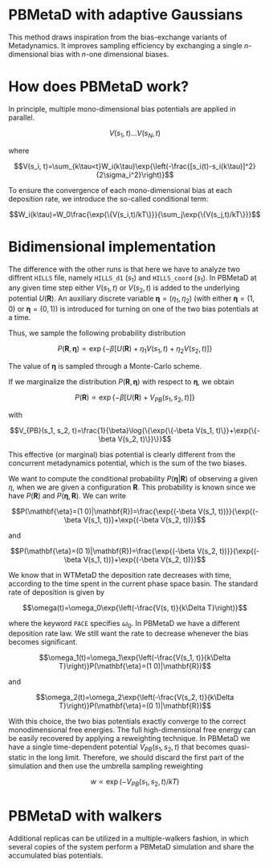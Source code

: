 
# PBMetaD with adaptive Gaussians

This method draws inspiration from the bias-exchange variants of Metadynamics. It improves sampling efficiency by exchanging a single $n$-dimensional bias with $n$-one dimensional biases.

# How does PBMetaD work?
In principle, multiple mono-dimensional bias potentials are applied in parallel.

$$V(s_1, t)...V(s_N, t)$$

where

$$V(s_i, t)=\sum_{k\tau<t}W_i(k\tau)\exp{\left(-\frac{[s_i(t)-s_i(k\tau)]^2}{2\sigma_i^2}\right)}$$

To ensure the convergence of each mono-dimensional bias at each deposition rate, we introduce the so-called conditional term: 

$$W_i(k\tau)=W_0\frac{\exp{\{V(s_i,t)/kT\}}}{\sum_j\exp{\{V(s_j,t)/kT\}}}$$


# Bidimensional implementation
The difference with the other runs is that here we have to analyze two diffrent `HILLS` file, namely `HILLS_d1` ($s_1$) and `HILLS_coord` ($s_1$). In PBMetaD at any given time step either $V(s_1,t)$ or $V(s_2,t)$ is added to the underlying potential $U(\mathbf{R})$. An auxiliary discrete variable $\mathbf{\eta}=(\eta_1, \eta_2)$ (with either $\mathbf{\eta}=(1, 0)$ or $\mathbf{\eta}=(0, 1)$) is introduced for turning on one of the two bias potentials at a time. 

Thus, we sample the following probability distribution

$$P(\mathbf{R}, \mathbf{\eta})\propto \exp{\{-\beta [U(\mathbf{R})+ \eta_1 V(s_1, t)+\eta_2 V(s_2, t)]\}}$$

The value of $\mathbf{\eta}$ is sampled through a Monte-Carlo scheme. 

If we marginalize the distribution $P(\mathbf{R}, \mathbf{\eta})$ with respect to $\mathbf{\eta}$, we obtain 

$$P(\mathbf{R})\propto \exp{\{-\beta[U(\mathbf{R})+ V_{PB}(s_1, s_2, t)]\}}$$

with 

$$V_{PB}(s_1, s_2, t)=\frac{1}{\beta}\log{\{\exp{\{-\beta V(s_1, t)\}}+\exp{\{-\beta V(s_2, t)\}}\}}$$

This effective (or marginal) bias potential is clearly different from the concurrent metadynamics potential, which is the sum of the two biases. 

We want to compute the conditional probability $P(\mathbf{\eta}|\mathbf{R})$ of observing a given $\eta$, when we are given a configuration $\mathbf{R}$. This probability is known since we have $P(\mathbf{R})$ and $P(\mathbf{\eta}, \mathbf{R})$. We can write 

$$P(\mathbf{\eta}=(1 0)|\mathbf{R})=\frac{\exp{(-\beta V(s_1, t))}}{\exp{(-\beta V(s_1, t))}+\exp{(-\beta V(s_2, t))}}$$

and 

$$P(\mathbf{\eta}=(0 1)|\mathbf{R})=\frac{\exp{(-\beta V(s_2, t))}}{\exp{(-\beta V(s_1, t))}+\exp{(-\beta V(s_2, t))}}$$

We know that in WTMetaD the deposition rate decreases with time, according to the time spent in the current phase space basin. The standard rate of deposition is given by 

$$\omega(t)=\omega_0\exp{\left(-\frac{V(s, t)}{k\Delta T}\right)}$$

where the keyword `PACE` specifies $\omega_0$. In PBMetaD we have a different deposition rate law. We still want the rate to decrease whenever the bias becomes significant. 

$$\omega_1(t)=\omega_1\exp{\left(-\frac{V(s_1, t)}{k\Delta T}\right)}P(\mathbf{\eta}=(1 0)|\mathbf{R})$$

and 

$$\omega_2(t)=\omega_2\exp{\left(-\frac{V(s_2, t)}{k\Delta T}\right)}P(\mathbf{\eta}=(0 1)|\mathbf{R})$$

With this choice, the two bias potentials exactly converge to the correct monodimensional free energies. The full high-dimensional free energy can be easily recovered by applying a reweighting technique. In PBMetaD we have a single time-dependent potential $V_{PB}(s_1, s_2, t)$ that becomes quasi-static in the long limit. Therefore, we should discard the first part of the simulation and then use the umbrella sampling reweighting 

$$w\propto \exp{(-V_{PB}(s_1, s_2, t)/kT)}$$


# PBMetaD with walkers
Additional replicas can be utilized in a multiple-walkers fashion, in which several copies of the system perform a PBMetaD simulation and share the accumulated bias potentials.
 